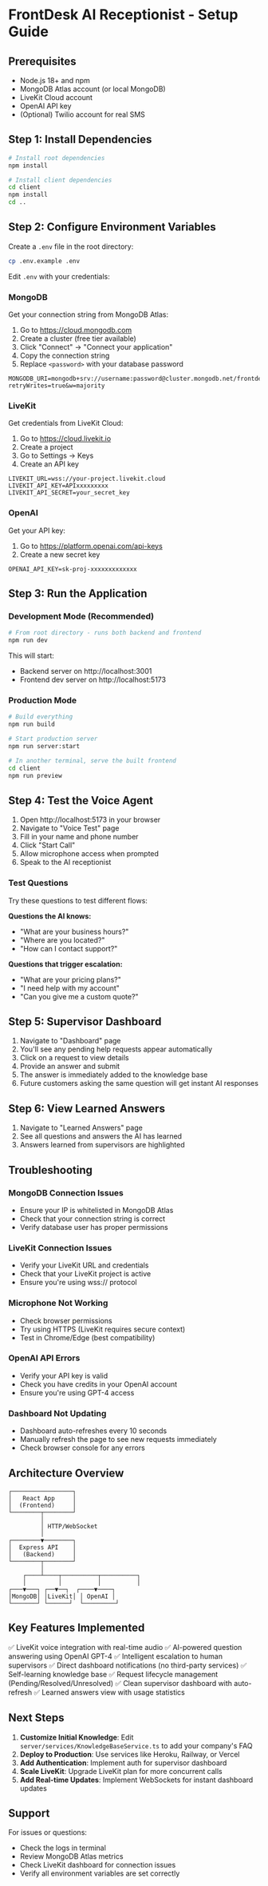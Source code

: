# FrontDesk AI Receptionist - Setup Guide

## Prerequisites

- Node.js 18+ and npm
- MongoDB Atlas account (or local MongoDB)
- LiveKit Cloud account
- OpenAI API key
- (Optional) Twilio account for real SMS

## Step 1: Install Dependencies

```bash
# Install root dependencies
npm install

# Install client dependencies
cd client
npm install
cd ..
```

## Step 2: Configure Environment Variables

Create a `.env` file in the root directory:

```bash
cp .env.example .env
```

Edit `.env` with your credentials:

### MongoDB
Get your connection string from MongoDB Atlas:
1. Go to https://cloud.mongodb.com
2. Create a cluster (free tier available)
3. Click "Connect" → "Connect your application"
4. Copy the connection string
5. Replace `<password>` with your database password

```
MONGODB_URI=mongodb+srv://username:password@cluster.mongodb.net/frontdesk?retryWrites=true&w=majority
```

### LiveKit
Get credentials from LiveKit Cloud:
1. Go to https://cloud.livekit.io
2. Create a project
3. Go to Settings → Keys
4. Create an API key

```
LIVEKIT_URL=wss://your-project.livekit.cloud
LIVEKIT_API_KEY=APIxxxxxxxxx
LIVEKIT_API_SECRET=your_secret_key
```

### OpenAI
Get your API key:
1. Go to https://platform.openai.com/api-keys
2. Create a new secret key

```
OPENAI_API_KEY=sk-proj-xxxxxxxxxxxxx
```

## Step 3: Run the Application

### Development Mode (Recommended)

```bash
# From root directory - runs both backend and frontend
npm run dev
```

This will start:
- Backend server on http://localhost:3001
- Frontend dev server on http://localhost:5173

### Production Mode

```bash
# Build everything
npm run build

# Start production server
npm run server:start

# In another terminal, serve the built frontend
cd client
npm run preview
```

## Step 4: Test the Voice Agent

1. Open http://localhost:5173 in your browser
2. Navigate to "Voice Test" page
3. Fill in your name and phone number
4. Click "Start Call"
5. Allow microphone access when prompted
6. Speak to the AI receptionist

### Test Questions

Try these questions to test different flows:

**Questions the AI knows:**
- "What are your business hours?"
- "Where are you located?"
- "How can I contact support?"

**Questions that trigger escalation:**
- "What are your pricing plans?"
- "I need help with my account"
- "Can you give me a custom quote?"

## Step 5: Supervisor Dashboard

1. Navigate to "Dashboard" page
2. You'll see any pending help requests appear automatically
3. Click on a request to view details
4. Provide an answer and submit
5. The answer is immediately added to the knowledge base
6. Future customers asking the same question will get instant AI responses

## Step 6: View Learned Answers

1. Navigate to "Learned Answers" page
2. See all questions and answers the AI has learned
3. Answers learned from supervisors are highlighted

## Troubleshooting

### MongoDB Connection Issues
- Ensure your IP is whitelisted in MongoDB Atlas
- Check that your connection string is correct
- Verify database user has proper permissions

### LiveKit Connection Issues
- Verify your LiveKit URL and credentials
- Check that your LiveKit project is active
- Ensure you're using wss:// protocol

### Microphone Not Working
- Check browser permissions
- Try using HTTPS (LiveKit requires secure context)
- Test in Chrome/Edge (best compatibility)

### OpenAI API Errors
- Verify your API key is valid
- Check you have credits in your OpenAI account
- Ensure you're using GPT-4 access

### Dashboard Not Updating
- Dashboard auto-refreshes every 10 seconds
- Manually refresh the page to see new requests immediately
- Check browser console for any errors

## Architecture Overview

```
┌─────────────────┐
│   React App     │
│  (Frontend)     │
└────────┬────────┘
         │
         │ HTTP/WebSocket
         │
┌────────▼────────┐
│  Express API    │
│   (Backend)     │
└────────┬────────┘
         │
    ┌────┴────┬──────────┬──────────┐
    │         │          │          │
┌───▼───┐ ┌──▼──┐  ┌────▼────┐
│MongoDB│ │LiveKit│ │ OpenAI │
└───────┘ └──────┘  └─────────┘
```

## Key Features Implemented

✅ LiveKit voice integration with real-time audio
✅ AI-powered question answering using OpenAI GPT-4
✅ Intelligent escalation to human supervisors
✅ Direct dashboard notifications (no third-party services)
✅ Self-learning knowledge base
✅ Request lifecycle management (Pending/Resolved/Unresolved)
✅ Clean supervisor dashboard with auto-refresh
✅ Learned answers view with usage statistics

## Next Steps

1. **Customize Initial Knowledge**: Edit `server/services/KnowledgeBaseService.ts` to add your company's FAQ
2. **Deploy to Production**: Use services like Heroku, Railway, or Vercel
3. **Add Authentication**: Implement auth for supervisor dashboard
4. **Scale LiveKit**: Upgrade LiveKit plan for more concurrent calls
5. **Add Real-time Updates**: Implement WebSockets for instant dashboard updates

## Support

For issues or questions:
- Check the logs in terminal
- Review MongoDB Atlas metrics
- Check LiveKit dashboard for connection issues
- Verify all environment variables are set correctly
